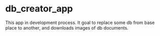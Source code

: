 # db_creator_app

This app in development process.
It goal to replace some db from base place to another, and downloads images of db documents.
